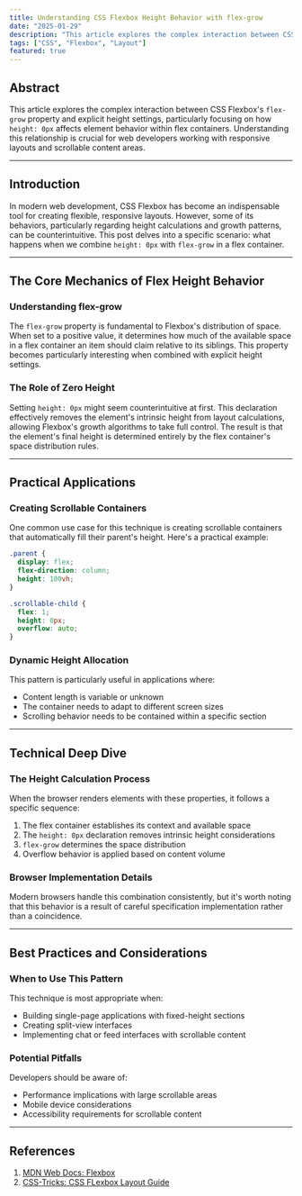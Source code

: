 ```yaml
---
title: Understanding CSS Flexbox Height Behavior with flex-grow
date: "2025-01-29"
description: "This article explores the complex interaction between CSS Flexbox's `flex-grow` property and explicit height settings, particularly focusing on how `height: 0px` affects element behavior within flex containers. Understanding this relationship is crucial for web developers working with responsive layouts and scrollable content areas."
tags: ["CSS", "Flexbox", "Layout"]
featured: true
---
```


## Abstract

This article explores the complex interaction between CSS Flexbox's `flex-grow` property and explicit height settings, particularly focusing on how `height: 0px` affects element behavior within flex containers. Understanding this relationship is crucial for web developers working with responsive layouts and scrollable content areas.

---

## Introduction

In modern web development, CSS Flexbox has become an indispensable tool for creating flexible, responsive layouts. However, some of its behaviors, particularly regarding height calculations and growth patterns, can be counterintuitive. This post delves into a specific scenario: what happens when we combine `height: 0px` with `flex-grow` in a flex container.

---

## The Core Mechanics of Flex Height Behavior

### Understanding flex-grow

The `flex-grow` property is fundamental to Flexbox's distribution of space. When set to a positive value, it determines how much of the available space in a flex container an item should claim relative to its siblings. This property becomes particularly interesting when combined with explicit height settings.

### The Role of Zero Height

Setting `height: 0px` might seem counterintuitive at first. This declaration effectively removes the element's intrinsic height from layout calculations, allowing Flexbox's growth algorithms to take full control. The result is that the element's final height is determined entirely by the flex container's space distribution rules.

---

## Practical Applications

### Creating Scrollable Containers

One common use case for this technique is creating scrollable containers that automatically fill their parent's height. Here's a practical example:

```css
.parent {
  display: flex;
  flex-direction: column;
  height: 100vh;
}

.scrollable-child {
  flex: 1;
  height: 0px;
  overflow: auto;
}
```

### Dynamic Height Allocation

This pattern is particularly useful in applications where:

- Content length is variable or unknown
- The container needs to adapt to different screen sizes
- Scrolling behavior needs to be contained within a specific section

---

## Technical Deep Dive

### The Height Calculation Process

When the browser renders elements with these properties, it follows a specific sequence:

1. The flex container establishes its context and available space
2. The `height: 0px` declaration removes intrinsic height considerations
3. `flex-grow` determines the space distribution
4. Overflow behavior is applied based on content volume

### Browser Implementation Details

Modern browsers handle this combination consistently, but it's worth noting that this behavior is a result of careful specification implementation rather than a coincidence.

---

## Best Practices and Considerations

### When to Use This Pattern

This technique is most appropriate when:

- Building single-page applications with fixed-height sections
- Creating split-view interfaces
- Implementing chat or feed interfaces with scrollable content

### Potential Pitfalls

Developers should be aware of:

- Performance implications with large scrollable areas
- Mobile device considerations
- Accessibility requirements for scrollable content

---

## References

1. [MDN Web Docs: Flexbox](https://developer.mozilla.org/en-US/docs/Learn_web_development/Core/CSS_layout/Flexbox)
2. [CSS-Tricks: CSS FLexbox Layout Guide](https://css-tricks.com/snippets/css/a-guide-to-flexbox/)
